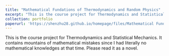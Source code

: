 ```yaml
---
title: "Mathematical Fundations of Thermodynamics and Random Physics"
excerpt: "This is the course project for Thermodynamics and Statistical Mechanics. It contains mountains of mathematical mistakes since I had literally no mathematical knowledges at that time. Please read it as a novel."
collection: portfolio
paperurl: 'https://shenzhu28.github.io/homepage/files/Mathematical Fundations of Thermodynamics and Random Physics.pdf'
---
```


This is the course project for Thermodynamics and Statistical Mechanics. It contains mountains of mathematical mistakes since I had literally no mathematical knowledges at that time. Please read it as a novel.

